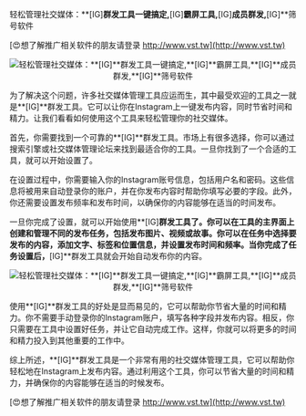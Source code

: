 轻松管理社交媒体：**[IG]**群发工具一键搞定,**[IG]**霸屏工具,**[IG]**成员群发,**[IG]**筛号软件

[😍想了解推广相关软件的朋友请登录 http://www.vst.tw](http://www.vst.tw)

 <center><img src="https://vst.tw/MP4/tuiguang/png/4.png" alt="轻松管理社交媒体：**[IG]**群发工具一键搞定,**[IG]**霸屏工具,**[IG]**成员群发,**[IG]**筛号软件"></center>

为了解决这个问题，许多社交媒体管理工具应运而生，其中最受欢迎的工具之一就是**[IG]**群发工具。它可以让你在Instagram上一键发布内容，同时节省时间和精力。让我们看看如何使用这个工具来轻松管理你的社交媒体。

首先，你需要找到一个可靠的**[IG]**群发工具。市场上有很多选择，你可以通过搜索引擎或社交媒体管理论坛来找到最适合你的工具。一旦你找到了一个合适的工具，就可以开始设置了。

在设置过程中，你需要输入你的Instagram账号信息，包括用户名和密码。这些信息将被用来自动登录你的账户，并在你发布内容时帮助你填写必要的字段。此外，你还需要设置发布频率和发布时间，以确保你的内容能够在适当的时间发布。

一旦你完成了设置，就可以开始使用**[IG]**群发工具了。你可以在工具的主界面上创建和管理不同的发布任务，包括发布图片、视频或故事。你可以在任务中选择要发布的内容，添加文字、标签和位置信息，并设置发布时间和频率。当你完成了任务设置后，**[IG]**群发工具就会开始自动发布你的内容。

 <center><img src="https://vst.tw/MP4/tuiguang/png/0.png" alt="轻松管理社交媒体：**[IG]**群发工具一键搞定,**[IG]**霸屏工具,**[IG]**成员群发,**[IG]**筛号软件"></center>

使用**[IG]**群发工具的好处是显而易见的，它可以帮助你节省大量的时间和精力。你不需要手动登录你的Instagram账户，填写各种字段并发布内容。相反，你只需要在工具中设置好任务，并让它自动完成工作。这样，你就可以将更多的时间和精力投入到其他重要的工作中。

综上所述，**[IG]**群发工具是一个非常有用的社交媒体管理工具，它可以帮助你轻松地在Instagram上发布内容。通过利用这个工具，你可以节省大量的时间和精力，并确保你的内容能够在适当的时候发布。

[😍想了解推广相关软件的朋友请登录 http://www.vst.tw](http://www.vst.tw)



